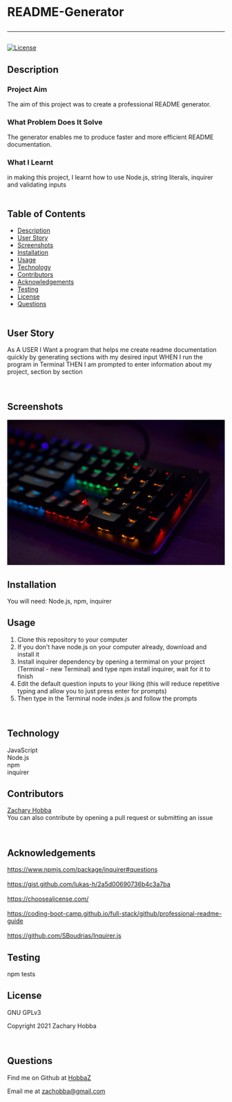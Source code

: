 
# README-Generator<hr>
[![License](https://img.shields.io/badge/License-GNU_GPLv3-blue.svg)](https://choosealicense.com/licenses/gpl-3.0/)

## Description
 
  <h3>Project Aim</h3>

  The aim of this project was to create a professional README generator.

  <h3>What Problem Does It Solve</h3>

  The generator enables me to produce faster and more efficient README documentation.

  <h3>What I Learnt</h3>

  in making this project, I learnt how to use Node.js, string literals, inquirer and validating inputs
  <br><br>

## Table of Contents
- [Description](#description)
- [User Story](#userStory)
- [Screenshots](#screenshots)
- [Installation](#installation)
- [Usage](#usage)
- [Technology](#technology)
- [Contributors](#contributors)
- [Acknowledgements](#acknowledgements)
- [Testing](#testing)
- [License](#license)
- [Questions](#questions)<br><br>

## User Story

  As A USER I Want a program that helps me create readme documentation quickly by generating sections with my desired input
  WHEN I run the program in Terminal
  THEN I am prompted to enter information about my project, section by section
  
<br>

## Screenshots
![Image of colour lit keyboard](/Develop/assets/images/mohammad-rahmani-lPKIb8dJ8kw-unsplash.jpg)
<br>

## Installation
You will need: 
Node.js, npm, inquirer
<br>

## Usage

  1. Clone this repository to your computer
  2. If you don't have node.js on your computer already, download and install it
  3. Install inquirer dependency by opening a termimal on your project (Terminal - new Terminal) and type npm install inquirer, wait for it to finish 
  4. Edit the default question inputs to your liking (this will reduce repetitive typing and allow you to just press enter for prompts)
  5. Then type in the Terminal node index.js and follow the prompts
  
<br>

## Technology
JavaScript<br>Node.js<br>npm<br>inquirer
<br>
 
## Contributors

  [Zachary Hobba](https://github.com/HobbaZ)<br>
  You can also contribute by opening a pull request or submitting an issue
  
<br>

## Acknowledgements
https://www.npmjs.com/package/inquirer#questions<br><br>https://gist.github.com/lukas-h/2a5d00690736b4c3a7ba<br><br>https://choosealicense.com/<br><br>https://coding-boot-camp.github.io/full-stack/github/professional-readme-guide<br><br>https://github.com/SBoudrias/Inquirer.js
<br>

## Testing
npm tests
<br>

## License
GNU GPLv3

Copyright 2021 Zachary Hobba


<br>

## Questions
Find me on Github at [HobbaZ](https://github.com/HobbaZ)

Email me at [zachobba@gmail.com](zachobba@gmail.com)
